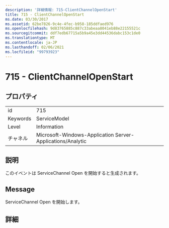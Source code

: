 ```yaml
---
description: '詳細情報: 715-ClientChannelOpenStart'
title: 715 - ClientChannelOpenStart
ms.date: 03/30/2017
ms.assetid: 62be7826-9c4e-4fec-b958-185ddfaed976
ms.openlocfilehash: 9d83765885c887c33abeaa8041eb88e22155521c
ms.sourcegitcommit: ddf7edb67715a5b9a45e3dd44536dabc153c1de0
ms.translationtype: MT
ms.contentlocale: ja-JP
ms.lasthandoff: 02/06/2021
ms.locfileid: "99793923"
---
```

# <a name="715---clientchannelopenstart"></a>715 - ClientChannelOpenStart

## <a name="properties"></a>プロパティ  
  
|||  
|-|-|  
|id|715|  
|Keywords|ServiceModel|  
|Level|Information|  
|チャネル|Microsoft-Windows-Application Server-Applications/Analytic|  
  
## <a name="description"></a>説明  

 このイベントは ServiceChannel Open を開始すると生成されます。  
  
## <a name="message"></a>Message  

 ServiceChannel Open を開始します。  
  
## <a name="details"></a>詳細

